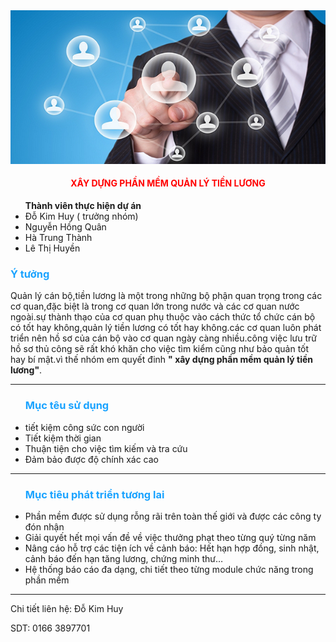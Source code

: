 <img src="IMG/1.png">


<h4 style="color:red; text-align:center;"> XÂY DỰNG PHẦN MỀM QUẢN LÝ TIỀN LƯƠNG </h4>
<ul> <strong>Thành viên thực hiện dự án</strong></pl>
<li> Đỗ Kim Huy ( trưởng nhóm)</li>
<li> Nguyễn Hồng Quân </li>
<li> Hà Trung Thành</li>
<li> Lê Thị Huyền </li></ul>

<h3 style="color:#1aa3ff;">Ý tưởng </h3>
<p>Quản lý cán bộ,tiền lương là một trong những bộ phận quan trọng trong các cơ quan,đặc biệt là trong cơ quan lớn trong nước và các cơ quan nước ngoài.sự thành thạo của cơ quan phụ thuộc vào cách thức tổ chức cán bộ có tốt hay không,quản lý tiền lương có tốt hay không.các cơ  quan luôn phát triển nên hồ sơ của cán bộ vào cơ quan ngày càng nhiều.công việc lưu trữ hồ sơ thủ công sẽ rất khó khăn cho việc tìm kiểm cũng như bảo quản tốt hay bí mật.vì thế nhóm em quyết đinh <strong>" xây dựng phần mềm quản lý tiền lương"</strong>.</p>
<hr>
<ul><h3 style="color:#1aa3ff;"><strong> Mục têu sử dụng</strong> </h3>
<li> tiết kiệm công sức con người</li>
<li>Tiết kiệm thời gian</li>
<li>Thuận tiện cho việc tìm kiếm  và tra cứu</li>
<li>Đảm bảo được độ chính xác cao</li></ul>
<hr>
<ul><h3 style="color:#1aa3ff"> Mục tiêu phát triển tương lai </h3>
<li> Phần mềm được sử dụng rỗng rãi trên toàn thế giới và được các công ty đón nhận</li>
<li> Giải quyết hết mọi vấn đề về việc thưởng phạt theo từng quý từng năm</li>
<li> Nâng cáo hỗ trợ các tiện ích về cảnh báo: Hết hạn hợp đồng, sinh nhật, cảnh báo đến hạn tăng lương, chứng minh thư…</li>
<li>Hệ thống báo cáo đa dạng, chi tiết theo từng module chức năng trong phần mềm</li></ul>
<hr>
<a name="Modau"></a>
<p> Chi tiết liên hệ: Đỗ Kim Huy</p>
<p>SDT: 0166 3897701</p> 
